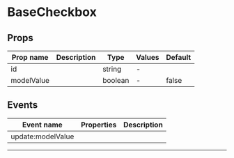 # BaseCheckbox

## Props

| Prop name  | Description | Type    | Values | Default |
| ---------- | ----------- | ------- | ------ | ------- |
| id         |             | string  | -      |         |
| modelValue |             | boolean | -      | false   |

## Events

| Event name        | Properties | Description |
| ----------------- | ---------- | ----------- |
| update:modelValue |            |

---
